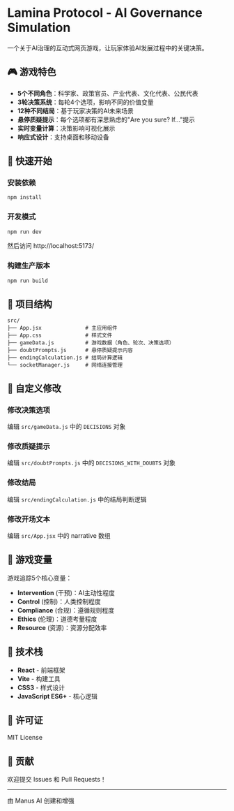 # Lamina Protocol - AI Governance Simulation

一个关于AI治理的互动式网页游戏，让玩家体验AI发展过程中的关键决策。

## 🎮 游戏特色

- **5个不同角色**：科学家、政策官员、产业代表、文化代表、公民代表
- **3轮决策系统**：每轮4个选项，影响不同的价值变量
- **12种不同结局**：基于玩家决策的AI未来场景
- **悬停质疑提示**：每个选项都有深思熟虑的"Are you sure? If..."提示
- **实时变量计算**：决策影响可视化展示
- **响应式设计**：支持桌面和移动设备

## 🚀 快速开始

### 安装依赖
```bash
npm install
```

### 开发模式
```bash
npm run dev
```
然后访问 http://localhost:5173/

### 构建生产版本
```bash
npm run build
```

## 📁 项目结构

```
src/
├── App.jsx              # 主应用组件
├── App.css              # 样式文件
├── gameData.js          # 游戏数据（角色、轮次、决策选项）
├── doubtPrompts.js      # 悬停质疑提示内容
├── endingCalculation.js # 结局计算逻辑
└── socketManager.js     # 网络连接管理
```

## 🔧 自定义修改

### 修改决策选项
编辑 `src/gameData.js` 中的 `DECISIONS` 对象

### 修改质疑提示
编辑 `src/doubtPrompts.js` 中的 `DECISIONS_WITH_DOUBTS` 对象

### 修改结局
编辑 `src/endingCalculation.js` 中的结局判断逻辑

### 修改开场文本
编辑 `src/App.jsx` 中的 narrative 数组

## 🎯 游戏变量

游戏追踪5个核心变量：
- **Intervention** (干预)：AI主动性程度
- **Control** (控制)：人类控制程度
- **Compliance** (合规)：遵循规则程度
- **Ethics** (伦理)：道德考量程度
- **Resource** (资源)：资源分配效率

## 🌟 技术栈

- **React** - 前端框架
- **Vite** - 构建工具
- **CSS3** - 样式设计
- **JavaScript ES6+** - 核心逻辑

## 📄 许可证

MIT License

## 🤝 贡献

欢迎提交 Issues 和 Pull Requests！

---

由 Manus AI 创建和增强

